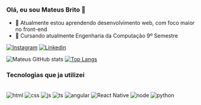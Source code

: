 ### Olá, eu sou Mateus Brito 👋

- 🌱 Atualmente estou aprendendo desenvolvimento web, com foco maior no front-end
- 📖 Cursando atualmente Engenharia da Computação 9º Semestre

[![Instagram](https://img.shields.io/badge/Instagram-E4405F?style=for-the-badge&logo=instagram&logoColor=white)](https://www.instagram.com/mateus.brito.br)
[![Linkedin](https://img.shields.io/badge/LinkedIn-0077B5?style=for-the-badge&logo=linkedin&logoColor=white)](linkedin.com/in/mateus-brito-4aa977264)

![Mateus GitHub stats](https://github-readme-stats.vercel.app/api?username=MateusSPBrito&show_icons=true&theme=dracula)
[![Top Langs](https://github-readme-stats.vercel.app/api/top-langs/?username=MateusSPBrito&&hide_progress=true)](https://github.com/MateusSPBrito/github-readme-stats)



### Tecnologias que ja utilizei
<div><br/>
    <img align="center" alt="html" src="https://img.shields.io/badge/HTML5-E34F26?style=for-the-badge&logo=html5&logoColor=white">
    <img align="center" alt="css" src="https://img.shields.io/badge/CSS3-1572B6?style=for-the-badge&logo=css3&logoColor=white">
     <img align="center" alt="js" src="https://img.shields.io/badge/JavaScript-F7DF1E?style=for-the-badge&logo=javascript&logoColor=black">
     <img align="center" alt="ts" src="https://img.shields.io/badge/TypeScript-007ACC?style=for-the-badge&logo=typescript&logoColor=white">
     <img align="center" alt="angular" src="https://img.shields.io/badge/Angular-DD0031?style=for-the-badge&logo=angular&logoColor=white">
     <img align="center" alt="React Native" src="https://img.shields.io/badge/React_Native-20232A?style=for-the-badge&logo=react&logoColor=61DAFB">
     <img align="center" alt="node" src="https://img.shields.io/badge/Node.js-43853D?style=for-the-badge&logo=node.js&logoColor=white">
     <img align="center" alt="python" src="https://img.shields.io/badge/Python-3776AB?style=for-the-badge&logo=python&logoColor=white">
</div>

<!--
**MateusSPBrito/MateusSPBrito** is a ✨ _special_ ✨ repository because its `README.md` (this file) appears on your GitHub profile.

Here are some ideas to get you started:

- 🔭 I’m currently working on ...
- 🌱 I’m currently learning ...
- 👯 I’m looking to collaborate on ...
- 🤔 I’m looking for help with ...
- 💬 Ask me about ...
- 📫 How to reach me: ...
- 😄 Pronouns: ...
- ⚡ Fun fact: ...
-->
